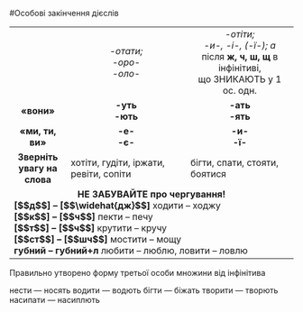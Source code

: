 #Особові закінчення дієслів

<table>
	<tr>
		<td width="20%">
		</td>
		<td>
			<center>
				<i>
					-отати;<br>
					-оро-<br>
					-оло-
				</i>
			</center>
		</td>
		<td>
			<center>
				<i>
					-отіти;<br>
					-и-, -і-, (-ї-); а<br>
				</i> 
				після <b>ж, ч, ш, щ</b> в інфінітиві,<br> 
				що ЗНИКАЮТЬ у 1 ос. одн.
			</center>
		</td>
	</tr>
	<tr>
		<td>
			<center>
				<b>
					«вони»
				</b>
			</center>	
		</td>
		<td>
			<center>
				<b>
					-уть<br>
					-ють
				</b>
			</center>
		</td>
		<td>
			<center>
				<b>
					-ать<br>
					-ять
				</b>
			</center>
		</td>
	</tr>
	<tr>
		<td>
			<center>
				<b>
					«ми, ти, ви»
				</b>
			</center>
		</td>
		<td>
			<center>
				<b>
					-е-<br>
					-є-
				</b>
			</center>
		</td>
		<td>
			<center>
				<b>
					-и-<br>
					-ї-
				</b>
			</center>
		</td>
	</tr>
	<tr>
		<td>
			<center>
				<b>
					Зверніть увагу на слова
				</b>
			</center>
		</td>
		<td>
			хотіти, гудіти, іржати, ревіти, сопіти
		</td>
		<td>
			бігти, спати, стояти, боятися
		</td>
	</tr>
	<tr>
		<td colspan="3">
			<center>
				<b>
					НЕ ЗАБУВАЙТЕ про чергування!
				</b>
			</center>
			<b>[$$д$$] – [$$\widehat{дж}$$]</b>	ходити – ходжу<br>
			<b>[$$к$$] – [$$ч$$]</b>	пекти – печу<br> 
			<b>[$$т$$] – [$$ч$$]</b>	крутити – кручу<br> 
			<b>[$$ст$$] – [$$шч$$]</b>	мостити – мощу<br> 
			<b>губний – губний+л</b>	любити – люблю, ловити – ловлю<br>
		</td>
	</tr>
</table>

<quiz name="Запитання та завдання">
<question>
        <p>Правильно утворено форму третьої особи множини від інфінітива</p>
        <answer> нести — носять</answer>
        <answer> водити — водють</answer>
        <answer correct> бігти — біжать</answer>
        <answer> творити — творють</answer>
        <answer> насипати — насиплють</answer>
    </question>
</quiz>
